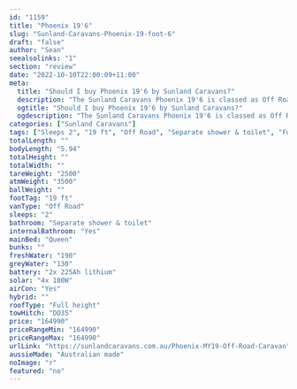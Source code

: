 ```yaml
---
id: "1159"
title: "Phoenix 19'6"
slug: "Sunland-Caravans-Phoenix-19-foot-6"
draft: "false"
author: "Sean"
seealsolinks: "1"
section: "review"
date: "2022-10-10T22:00:09+11:00"
meta:
  title: "Should I buy Phoenix 19'6 by Sunland Caravans?"
  description: "The Sunland Caravans Phoenix 19'6 is classed as Off Road, and sleeps 2 people. It is Australian made and comes in at 19 ft. It generally has Separate shower & toilet."
  ogtitle: "Should I buy Phoenix 19'6 by Sunland Caravans?"
  ogdescription: "The Sunland Caravans Phoenix 19'6 is classed as Off Road, and sleeps 2 people. It is Australian made and comes in at 19 ft. It generally has Separate shower & toilet."
categories: ["Sunland Caravans"]
tags: ["Sleeps 2", "19 ft", "Off Road", "Separate shower & toilet", "Full height", "Over 100k"]
totalLength: ""
bodyLength: "5.94"
totalHeight: ""
totalWidth: ""
tareWeight: "2500"
atmWeight: "3500"
ballWeight: ""
footTag: "19 ft"
vanType: "Off Road"
sleeps: "2"
bathroom: "Separate shower & toilet"
internalBathroom: "Yes"
mainBed: "Queen"
bunks: ""
freshWater: "190"
greyWater: "130"
battery: "2x 225Ah lithium"
solar: "4x 180W"
airCon: "Yes"
hybrid: ""
roofType: "Full height"
towHitch: "DO35"
price: "164990"
priceRangeMin: "164990"
priceRangeMax: "164990"
urlLink: "https://sunlandcaravans.com.au/Phoenix-MY19-Off-Road-Caravan"
aussieMade: "Australian made"
noImage: "r"
featured: "no"
---
```

